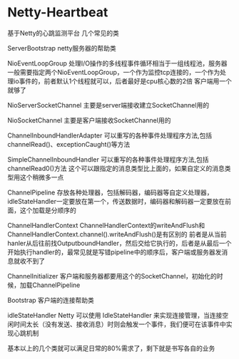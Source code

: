 # Netty-Heartbeat
基于Netty的心跳监测平台
几个常见的类

ServerBootstrap
netty服务器的帮助类

NioEventLoopGroup
处理I/O操作的多线程事件循环相当于一组线程池，服务器一般需要指定两个NioEventLoopGroup，一个作为监控tcp连接的，一个作为处理io事件的，前者默认1个线程就可以，后者最好是cpu核心数的2倍 客户端用一个就够了

NioServerSocketChannel
主要是server端接收建立SocketChannel用的

NioSocketChannel
主要是客户端接收SocketChannel用的

ChannelInboundHandlerAdapter
可以重写的各种事件处理程序方法,包括channelRead()、exceptionCaught()等方法

SimpleChannelInboundHandler
可以重写的各种事件处理程序方法,包括channelRead0()方法 这个可以跟指定的消息类型比上面的，如果自定义的消息类型用这个稍微多一点

ChannelPipeline
存放各种处理器，包括解码器，编码器等自定义处理器，idleStateHandler一定要放在第一个，传送数据时，编码器和解码器一定要放在前面，这个加载是分顺序的

ChannelHandlerContext
ChannelHandlerContext的writeAndFlush和ChannelHandlerContext.channel().writeAndFlush()是有区别的 前者是从当前hanler从后往前找OutputboundHandler，然后交给它执行的，后者是从最后一个开始执行handler的，最常见就是写错pipeline中的顺序后，客户端或服务器发消息就收不到了

ChannelInitializer
客户端和服务器都要用这个的SocketChannel，初始化的时候，加载ChannelPipeline

Bootstrap
客户端的连接帮助类

idleStateHandler
Netty 可以使用 IdleStateHandler 来实现连接管理，当连接空闲时间太长（没有发送、接收消息）时则会触发一个事件，我们便可在该事件中实现心跳机制

基本以上的几个类就可以满足日常的80%需求了，剩下就是书写各自的业务
